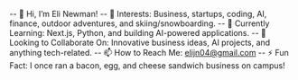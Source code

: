 -- 👋 Hi, I’m Eli Newman!
-- 👀 Interests: Business, startups, coding, AI, finance, outdoor adventures, and skiing/snowboarding.
-- 🌱 Currently Learning: Next.js, Python, and building AI-powered applications.
-- 💞️ Looking to Collaborate On: Innovative business ideas, AI projects, and anything tech-related.
-- 📫 How to Reach Me: elijn04@gmail.com
-- ⚡ Fun Fact: I once ran a bacon, egg, and cheese sandwich business on campus!

<!---
elijn04/elijn04 is a ✨ special ✨ repository because its `README.md` (this file) appears on your GitHub profile.
You can click the Preview link to take a look at your changes.
--->

